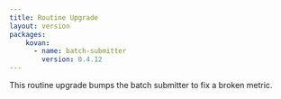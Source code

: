 ```yaml
---
title: Routine Upgrade
layout: version
packages:
    kovan:
      - name: batch-submitter
        version: 0.4.12
---
```


This routine upgrade bumps the batch submitter to fix a broken metric.